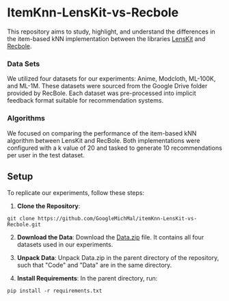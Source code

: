 # ItemKnn-LensKit-vs-Recbole

This repository aims to study, highlight, and understand the differences in the item-based kNN implementation between the libraries [LensKit](https://lkpy.readthedocs.io/en/stable/knn.html) and [Recbole](https://recbole.io/docs/user_guide/model/general/itemknn.html).

### Data Sets

We utilized four datasets for our experiments: Anime, Modcloth, ML-100K, and ML-1M. These datasets were sourced from the Google Drive folder provided by RecBole. Each dataset was pre-processed into implicit feedback format suitable for recommendation systems.

### Algorithms

We focused on comparing the performance of the item-based kNN algorithm between LensKit and RecBole. Both implementations were configured with a k value of 20 and tasked to generate 10 recommendations per user in the test dataset.

## Setup

To replicate our experiments, follow these steps:

1. **Clone the Repository**: 
```
git clone https://github.com/GoogleMichMal/itemKnn-LensKit-vs-Recbole.git
```

2. **Download the Data**:
Download the [Data.zip](https://github.com/GoogleMichMal/itemKnn-LensKit-vs-Recbole/releases/latest/download/Data.zip) file. It contains all four datasets used in our experiments.

3. **Unpack Data**:
Unpack Data.zip in the parent directory of the repository, such that "Code" and "Data" are in the same directory.

4. **Install Requirements**:
In the parent directory, run:
```
pip install -r requirements.txt
```
